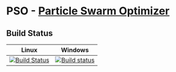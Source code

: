 # PSO - [Particle Swarm Optimizer](https://en.wikipedia.org/wiki/Particle_swarm_optimization)
## Build Status
|Linux|Windows|
|----|-----|
|[![Build Status](https://travis-ci.org/sqeezy/PSO.svg?branch=master)](https://travis-ci.org/sqeezy/PSO)|[![Build status](https://ci.appveyor.com/api/projects/status/kq9egkspm5x1q605?svg=true)](https://ci.appveyor.com/project/sqeezy/pso)|

